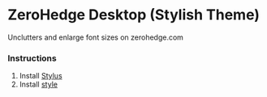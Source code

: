 # ZeroHedge Desktop (Stylish Theme)

Unclutters and enlarge font sizes on zerohedge.com

### Instructions

1. Install [Stylus][stylus]
2. Install [style][install]


[stylus]: https://add0n.com/stylus.html
[install]: https://github.com/aemxn/stylish-themes/raw/master/lyn-gelap/lyn-gelap.user.css